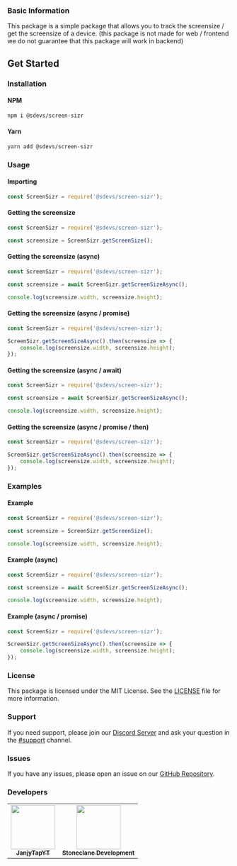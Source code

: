 ### Basic Information

This package is a simple package that allows you to track the screensize / get the screensize of a device. (this package is not made for web / frontend we do not guarantee that this package will work in backend)

## Get Started

### Installation

#### NPM
```bash
npm i @sdevs/screen-sizr
```

#### Yarn
```bash
yarn add @sdevs/screen-sizr
```


### Usage

#### Importing
```js
const ScreenSizr = require('@sdevs/screen-sizr');
```

#### Getting the screensize
```js
const ScreenSizr = require('@sdevs/screen-sizr');

const screensize = ScreenSizr.getScreenSize();
```

#### Getting the screensize (async)
```js
const ScreenSizr = require('@sdevs/screen-sizr');

const screensize = await ScreenSizr.getScreenSizeAsync();

console.log(screensize.width, screensize.height);
```

#### Getting the screensize (async / promise)
```js
const ScreenSizr = require('@sdevs/screen-sizr');

ScreenSizr.getScreenSizeAsync().then(screensize => {
    console.log(screensize.width, screensize.height);
});
```

#### Getting the screensize (async / await)
```js
const ScreenSizr = require('@sdevs/screen-sizr');

const screensize = await ScreenSizr.getScreenSizeAsync();

console.log(screensize.width, screensize.height);
```

#### Getting the screensize (async / promise / then)
```js
const ScreenSizr = require('@sdevs/screen-sizr');

ScreenSizr.getScreenSizeAsync().then(screensize => {
    console.log(screensize.width, screensize.height);
});
```


### Examples

#### Example
```js
const ScreenSizr = require('@sdevs/screen-sizr');

const screensize = ScreenSizr.getScreenSize();

console.log(screensize.width, screensize.height);
```

#### Example (async)
```js
const ScreenSizr = require('@sdevs/screen-sizr');

const screensize = await ScreenSizr.getScreenSizeAsync();

console.log(screensize.width, screensize.height);
```

#### Example (async / promise)
```js
const ScreenSizr = require('@sdevs/screen-sizr');

ScreenSizr.getScreenSizeAsync().then(screensize => {
    console.log(screensize.width, screensize.height);
});
```


### License

This package is licensed under the MIT License. See the [LICENSE](https://github.com/Stoneclane-Development/screen-sizr/blob/main/LICENSE) file for more information.

### Support

If you need support, please join our [Discord Server](https://discord.gg/kUakk4DbhF) and ask your question in the [#support](https://discord.com/channels/1074756286496919612/1074961473882816542) channel.

### Issues

If you have any issues, please open an issue on our [GitHub Repository](https://github.com/Stoneclane-Development/screen-sizr/issues).

### Developers
<table>
   <tr>
      <td align="center"><a href="https://github.com/JanjyTapYT">
        <img src="https://github.com/JanjyTapYT.png?size=100" width="100px;" alt=""/>
        <br />
        <sub><b>JanjyTapYT</b></sub></a><br />
     </td>
      <td align="center"><a href="https://github.com/Stoneclane-Development">
        <img src="https://github.com/Stoneclane-Development.png?size=100" width="100px;" alt=""/>
        <br />
        <sub><b>Stoneclane Development</b></sub></a><br />
     </td>
   </tr>
</table>